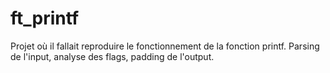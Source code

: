 # ft_printf

Projet où il fallait reproduire le fonctionnement de la fonction printf.
Parsing de l'input, analyse des flags, padding de l'output.
